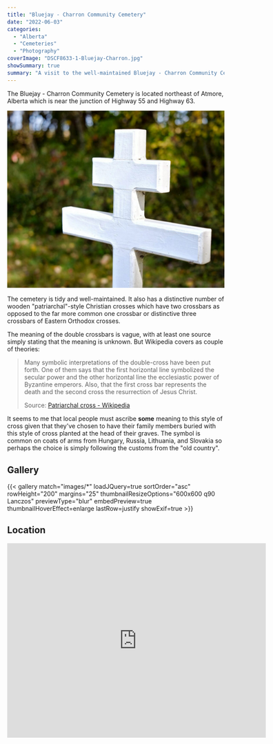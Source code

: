 ```yaml
---
title: "Bluejay - Charron Community Cemetery"
date: "2022-06-03"
categories: 
  - "Alberta"
  - "Cemeteries"
  - "Photography"
coverImage: "DSCF8633-1-Bluejay-Charron.jpg"
showSummary: true
summary: "A visit to the well-maintained Bluejay - Charron Community Cemetery northeast of Atmore, Alberta."
---
```


The Bluejay - Charron Community Cemetery is located northeast of Atmore, Alberta which is near the junction of Highway 55 and Highway 63.

![A simple white patriarchal cross](DSCF8655-1-Bluejay-Charron-1024x835.jpg "A simple white patriarchal cross")

The cemetery is tidy and well-maintained. It also has a distinctive number of wooden "patriarchal"-style Christian crosses which have two crossbars as opposed to the far more common one crossbar or distinctive three crossbars of Eastern Orthodox crosses.

The meaning of the double crossbars is vague, with at least one source simply stating that the meaning is unknown. But Wikipedia covers as couple of theories:

> Many symbolic interpretations of the double-cross have been put forth. One of them says that the first horizontal line symbolized the secular power and the other horizontal line the ecclesiastic power of Byzantine emperors. Also, that the first cross bar represents the death and the second cross the resurrection of Jesus Christ.
>
> Source: [Patriarchal cross - Wikipedia](https://en.wikipedia.org/wiki/Patriarchal_cross)

It seems to me that local people must ascribe **some** meaning to this style of cross given that they've chosen to have their family members buried with this style of cross planted at the head of their graves. The symbol is common on coats of arms from Hungary, Russia, Lithuania, and Slovakia so perhaps the choice is simply following the customs from the "old country".

## Gallery

{{< gallery match="images/*" loadJQuery=true sortOrder="asc" rowHeight="200" margins="25" thumbnailResizeOptions="600x600 q90 Lanczos" previewType="blur" embedPreview=true thumbnailHoverEffect=enlarge lastRow=justify showExif=true >}}

## Location

<iframe src="https://www.google.com/maps/embed?pb=!1m18!1m12!1m3!1d1867.950746708003!2d-112.47283274908183!3d54.87842946645562!2m3!1f0!2f0!3f0!3m2!1i1024!2i768!4f13.1!3m3!1m2!1s0x0%3A0x710c8c74c547d97d!2zNTTCsDUyJzQyLjMiTiAxMTLCsDI4JzE0LjMiVw!5e1!3m2!1sen!2sca!4v1653760646687!5m2!1sen!2sca" width="600" height="450" style="border:0;" allowfullscreen loading="lazy" referrerpolicy="no-referrer-when-downgrade"></iframe>
